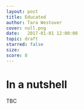 ```yaml
---
layout: post
title: Educated
author: Tara Westover
cover: null.png
date:   2017-01-01 12:00:00
topic: draft
starred: false
size: 
score: 8
---
```


# In a nutshell
TBC